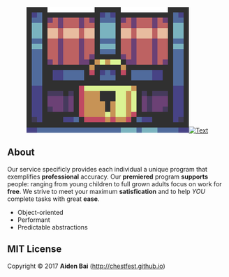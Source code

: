 <html><a href="https://chestfest.github.io/" target="_blank"><div align="center"><img src="/Display/Images/ChestFest.gif" style="w3-image" id="img" alt="Chest"><img src="/Display/Images/cf.gif" style="w3-image" id="img" alt="Text"></div></a></html>

## About
Our service specificly provides each individual a unique program that exemplifies **professional** accuracy. Our **premiered** program **supports** people: ranging from young children to full grown adults focus on work for **free**. We strive to meet your maximum **satisfication** and to help *YOU* complete tasks with great **ease**.

- Object-oriented
- Performant
- Predictable abstractions

## MIT License
Copyright © 2017 **Aiden Bai** (http://chestfest.github.io)

